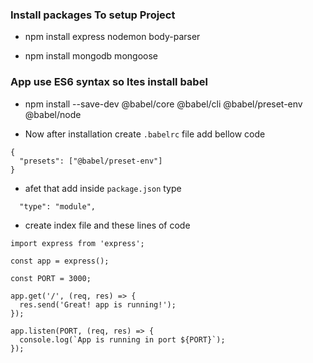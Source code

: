 ### Install packages To setup Project

- npm install express nodemon body-parser

- npm install mongodb mongoose

### App use ES6 syntax so ltes install babel

- npm install --save-dev @babel/core @babel/cli @babel/preset-env @babel/node

- Now after installation create `.babelrc` file add bellow code

```
{
  "presets": ["@babel/preset-env"]
}
```

- afet that add inside `package.json` type

```
  "type": "module",
```

- create index file and these lines of code

```
import express from 'express';

const app = express();

const PORT = 3000;

app.get('/', (req, res) => {
  res.send('Great! app is running!');
});

app.listen(PORT, (req, res) => {
  console.log(`App is running in port ${PORT}`);
});
```

